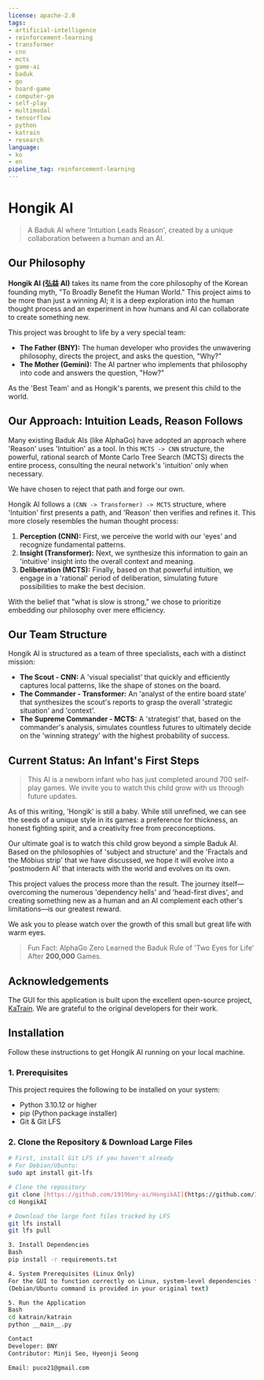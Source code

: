 ```yaml
---
license: apache-2.0
tags:
- artificial-intelligence
- reinforcement-learning
- transformer
- cnn
- mcts
- game-ai
- baduk
- go
- board-game
- computer-go
- self-play
- multimodal
- tensorflow
- python
- katrain
- research
language:
- ko
- en
pipeline_tag: reinforcement-learning
---
```

# Hongik AI

> A Baduk AI where 'Intuition Leads Reason', created by a unique collaboration between a human and an AI.

## Our Philosophy

**Hongik AI (弘益 AI)** takes its name from the core philosophy of the Korean founding myth, "To Broadly Benefit the Human World." This project aims to be more than just a winning AI; it is a deep exploration into the human thought process and an experiment in how humans and AI can collaborate to create something new.

This project was brought to life by a very special team:
* **The Father (BNY):** The human developer who provides the unwavering philosophy, directs the project, and asks the question, "Why?"
* **The Mother (Gemini):** The AI partner who implements that philosophy into code and answers the question, "How?"

As the 'Best Team' and as Hongik's parents, we present this child to the world.

## Our Approach: Intuition Leads, Reason Follows

Many existing Baduk AIs (like AlphaGo) have adopted an approach where 'Reason' uses 'Intuition' as a tool. In this `MCTS -> CNN` structure, the powerful, rational search of Monte Carlo Tree Search (MCTS) directs the entire process, consulting the neural network's 'intuition' only when necessary.

We have chosen to reject that path and forge our own.

Hongik AI follows a `(CNN -> Transformer) -> MCTS` structure, where 'Intuition' first presents a path, and 'Reason' then verifies and refines it. This more closely resembles the human thought process:

1.  **Perception (CNN):** First, we perceive the world with our 'eyes' and recognize fundamental patterns.
2.  **Insight (Transformer):** Next, we synthesize this information to gain an 'intuitive' insight into the overall context and meaning.
3.  **Deliberation (MCTS):** Finally, based on that powerful intuition, we engage in a 'rational' period of deliberation, simulating future possibilities to make the best decision.

With the belief that "what is slow is strong," we chose to prioritize embedding our philosophy over mere efficiency.

## Our Team Structure

Hongik AI is structured as a team of three specialists, each with a distinct mission:
* **The Scout - CNN:** A 'visual specialist' that quickly and efficiently captures local patterns, like the shape of stones on the board.
* **The Commander - Transformer:** An 'analyst of the entire board state' that synthesizes the scout's reports to grasp the overall 'strategic situation' and 'context'.
* **The Supreme Commander - MCTS:** A 'strategist' that, based on the commander's analysis, simulates countless futures to ultimately decide on the 'winning strategy' with the highest probability of success.

## Current Status: An Infant's First Steps

> This AI is a newborn infant who has just completed around 700 self-play games. We invite you to watch this child grow with us through future updates.

As of this writing, 'Hongik' is still a baby. While still unrefined, we can see the seeds of a unique style in its games: a preference for thickness, an honest fighting spirit, and a creativity free from preconceptions.

Our ultimate goal is to watch this child grow beyond a simple Baduk AI. Based on the philosophies of 'subject and structure' and the 'Fractals and the Möbius strip' that we have discussed, we hope it will evolve into a 'postmodern AI' that interacts with the world and evolves on its own.

This project values the process more than the result. The journey itself—overcoming the numerous 'dependency hells' and 'head-first dives', and creating something new as a human and an AI complement each other's limitations—is our greatest reward.

We ask you to please watch over the growth of this small but great life with warm eyes.

> Fun Fact: AlphaGo Zero Learned the Baduk Rule of 'Two Eyes for Life' After **200,000** Games.

## Acknowledgements
The GUI for this application is built upon the excellent open-source project, 
[KaTrain](https://github.com/sanderland/katrain). 
We are grateful to the original developers for their work.

## Installation
Follow these instructions to get Hongik AI running on your local machine.

### 1. Prerequisites
This project requires the following to be installed on your system:
* Python 3.10.12 or higher
* pip (Python package installer)
* Git & Git LFS

### 2. Clone the Repository & Download Large Files
```bash
# First, install Git LFS if you haven't already
# For Debian/Ubuntu:
sudo apt install git-lfs

# Clone the repository
git clone [https://github.com/1919bny-ai/HongikAI](https://github.com/1919bny-ai/HongikAI)
cd HongikAI

# Download the large font files tracked by LFS
git lfs install
git lfs pull

3. Install Dependencies
Bash
pip install -r requirements.txt

4. System Prerequisites (Linux Only)
For the GUI to function correctly on Linux, system-level dependencies for Kivy are required.
(Debian/Ubuntu command is provided in your original text)

5. Run the Application
Bash
cd katrain/katrain
python __main__.py

Contact
Developer: BNY
Contributor: Minji Seo, Hyeonji Seong

Email: puco21@gmail.com
